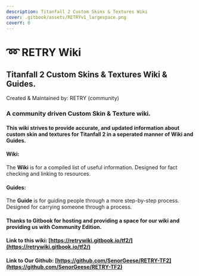 ```yaml
---
description: Titanfall 2 Custom Skins & Textures Wiki
cover: .gitbook/assets/RETRYv1_largespace.png
coverY: 0
---
```


# ➿ RETRY Wiki

## Titanfall 2 Custom Skins & Textures Wiki & Guides.

Created & Maintained by: RETRY (community)

### A community driven Custom Skin & Texture wiki.

#### This wiki strives to provide accurate, and updated information about custom skin and textures for Titanfall 2 in a seperated manner of Wiki and Guides.

#### Wiki:

The **Wiki** is for a compiled list of useful information. Designed for fact checking and linking to resources.

#### Guides:

The **Guide** is for guiding people through a more step-by-step process. Designed for carrying someone through a process.

#### Thanks to Gitbook for hosting and providing a space for our wiki and providing us with Community Edition.

#### Link to this wiki: [https://retrywiki.gitbook.io/tf2/](https://retrywiki.gitbook.io/tf2/)

#### Link to Our Github: [https://github.com/SenorGeese/RETRY-TF2](https://github.com/SenorGeese/RETRY-TF2)
